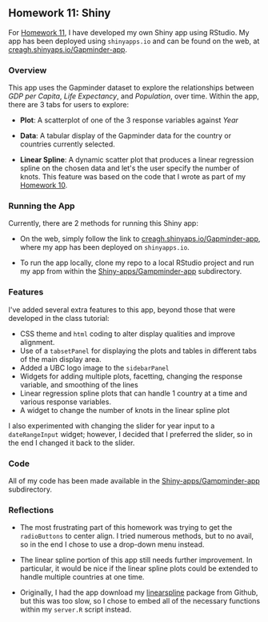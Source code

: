 ## Homework 11: Shiny

For [Homework 11](http://stat545-ubc.github.io/hw11_build-shiny-app), I have developed my own Shiny app using RStudio. My app has been deployed using `shinyapps.io` and can be found on the web, at [creagh.shinyaps.io/Gapminder-app](https://creagh.shinyapps.io/Gapminder-app/). 

### Overview

This app uses the Gapminder dataset to explore the relationships between *GDP per Capita*, *Life Expectancy*, and *Population*, over time. Within the app, there are 3 tabs for users to explore:

* **Plot**: A scatterplot of one of the 3 response variables against *Year*

* **Data**: A tabular display of the Gapminder data for the country or countries currently selected.

* **Linear Spline**: A dynamic scatter plot that produces a linear regression spline on the chosen data and let's the user specify the number of knots. This feature was based on the code that I wrote as part of my [Homework 10](https://github.com/STAT545-UBC/zz_creagh_briercliffe-coursework/tree/master/Homeworks/HW10).

### Running the App

Currently, there are 2 methods for running this Shiny app:

* On the web, simply follow the link to [creagh.shinyaps.io/Gapminder-app](https://creagh.shinyapps.io/Gapminder-app/), where my app has been deployed on `shinyapps.io`.

* To run the app locally, clone my repo to a local RStudio project and run my app from within the [Shiny-apps/Gampminder-app](https://github.com/STAT545-UBC/zz_creagh_briercliffe-coursework/tree/master/Homeworks/HW11/Shiny-apps/Gapminder-app) subdirectory.

### Features

I've added several extra features to this app, beyond those that were developed in the class tutorial:

* CSS theme and `html` coding to alter display qualities and improve alignment.
* Use of a `tabsetPanel` for displaying the plots and tables in different tabs of the main display area.
* Added a UBC logo image to the `sidebarPanel`
* Widgets for adding multiple plots, facetting, changing the response variable, and smoothing of the lines
* Linear regression spline plots that can handle 1 country at a time and various response variables.
* A widget to change the number of knots in the linear spline plot

I also experimented with changing the slider for year input to a `dateRangeInput` widget; however, I decided that I preferred the slider, so in the end I changed it back to the slider.

### Code

All of my code has been made available in the [Shiny-apps/Gampminder-app](https://github.com/STAT545-UBC/zz_creagh_briercliffe-coursework/tree/master/Homeworks/HW11/Shiny-apps/Gapminder-app) subdirectory.

### Reflections

* The most frustrating part of this homework was trying to get the `radioButtons` to center align. I tried numerous methods, but to no avail, so in the end I chose to use a drop-down menu instead.

* The linear spline portion of this app still needs further improvement. In particular, it would be nice if the linear spline plots could be extended to handle multiple countries at one time.

* Originally, I had the app download my [linearspline](https://github.com/Creagh/linearspline) package from Github, but this was too slow, so I chose to embed all of the necessary functions within my `server.R` script instead.

